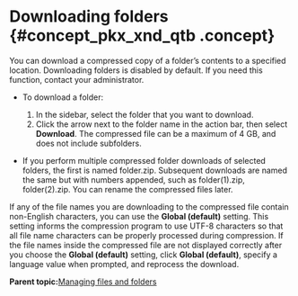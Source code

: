 # Downloading folders {#concept_pkx_xnd_qtb .concept}

You can download a compressed copy of a folder’s contents to a specified location. Downloading folders is disabled by default. If you need this function, contact your administrator.

-   To download a folder:

    1.  In the sidebar, select the folder that you want to download.
    2.  Click the arrow next to the folder name in the action bar, then select **Download**.
    The compressed file can be a maximum of 4 GB, and does not include subfolders.

-   If you perform multiple compressed folder downloads of selected folders, the first is named folder.zip. Subsequent downloads are named the same but with numbers appended, such as folder\(1\).zip, folder\(2\).zip. You can rename the compressed files later.

If any of the file names you are downloading to the compressed file contain non-English characters, you can use the **Global \(default\)** setting. This setting informs the compression program to use UTF-8 characters so that all file name characters can be properly processed during compression. If the file names inside the compressed file are not displayed correctly after you choose the **Global \(default\)** setting, click **Global \(default\)**, specify a language value when prompted, and reprocess the download.

**Parent topic:**[Managing files and folders](../files/managing_files_folders.md)

